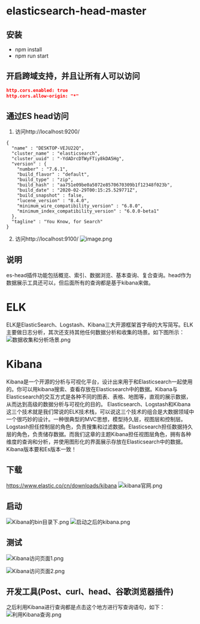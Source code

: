 # elasticsearch-head-master
## 安装
- npm install
- npm run start
## 开启跨域支持，并且让所有人可以访问
```json
http.cors.enabled: true
http.cors.allow-origin: "*"
```
## 通过ES head访问
1. 访问http://localhost:9200/
```
{
  "name" : "DESKTOP-VEJU22Q",
  "cluster_name" : "elasticsearch",
  "cluster_uuid" : "-YdADrcDTWyFTiy8kDA5Hg",
  "version" : {
    "number" : "7.6.1",
    "build_flavor" : "default",
    "build_type" : "zip",
    "build_hash" : "aa751e09be0a5072e8570670309b1f12348f023b",
    "build_date" : "2020-02-29T00:15:25.529771Z",
    "build_snapshot" : false,
    "lucene_version" : "8.4.0",
    "minimum_wire_compatibility_version" : "6.8.0",
    "minimum_index_compatibility_version" : "6.0.0-beta1"
  },
  "tagline" : "You Know, for Search"
}
```
2. 访问http://localhost:9100/
![image.png](https://upload-images.jianshu.io/upload_images/9905084-d0d97e32d57eed7c.png?imageMogr2/auto-orient/strip%7CimageView2/2/w/1240)

## 说明
es-head插件功能包括概览、索引、数据浏览、基本查询、复合查询。head作为数据展示工具还可以，但后面所有的查询都是基于kibana来做。
# ELK
ELK是ElasticSearch、Logstash、Kibana三大开源框架首字母的大写简写。ELK主要做日志分析，其次还支持其他任何数据分析和收集的场景。如下图所示：
![数据收集和分析场景.png](https://upload-images.jianshu.io/upload_images/9905084-1f42dc37f35e3fe8.png?imageMogr2/auto-orient/strip%7CimageView2/2/w/1240)
# Kibana
Kibana是一个开源的分析与可视化平台，设计出来用于和Elasticsearch一起使用的。你可以用kibana搜索、查看存放在Elasticsearch中的数据。Kibana与Elasticsearch的交互方式是各种不同的图表、表格、地图等，直观的展示数据，从而达到高级的数据分析与可视化的目的。
Elasticsearch、Logstash和Kibana这三个技术就是我们常说的ELK技术栈，可以说这三个技术的组合是大数据领域中一个很巧妙的设计。一种很典型的MVC思想，模型持久层，视图层和控制层。Logstash担任控制层的角色，负责搜集和过滤数据。Elasticsearch担任数据持久层的角色，负责储存数据。而我们这章的主题Kibana担任视图层角色，拥有各种维度的查询和分析，并使用图形化的界面展示存放在Elasticsearch中的数据。
Kibana版本要和Es版本一致！
## 下载
https://www.elastic.co/cn/downloads/kibana
![kibana官网.png](https://upload-images.jianshu.io/upload_images/9905084-23e8838a2f4c6b13.png?imageMogr2/auto-orient/strip%7CimageView2/2/w/1240)
## 启动
![Kibana的bin目录下.png](https://upload-images.jianshu.io/upload_images/9905084-7f31d6d5f3e460ef.png?imageMogr2/auto-orient/strip%7CimageView2/2/w/1240)
![启动之后的kibana.png](https://upload-images.jianshu.io/upload_images/9905084-e869e05b156e952d.png?imageMogr2/auto-orient/strip%7CimageView2/2/w/1240)

## 测试
![Kibana访问页面1.png](https://upload-images.jianshu.io/upload_images/9905084-731c6b8d5a62c78c.png?imageMogr2/auto-orient/strip%7CimageView2/2/w/1240)

![Kibana访问页面2.png](https://upload-images.jianshu.io/upload_images/9905084-debaa38bc9ee8cad.png?imageMogr2/auto-orient/strip%7CimageView2/2/w/1240)

## 开发工具(Post、curl、head、谷歌浏览器插件)
之后利用Kibana进行查询都是点击这个地方进行写查询语句，如下：
![利用Kibana查询.png](https://upload-images.jianshu.io/upload_images/9905084-f2a0b719718f7a25.png?imageMogr2/auto-orient/strip%7CimageView2/2/w/1240)







